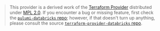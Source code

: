> This provider is a derived work of the [Terraform Provider](https://github.com/terraform-providers/terraform-provider-databricks)
> distributed under [MPL 2.0](https://www.mozilla.org/en-US/MPL/2.0/). If you encounter a bug or missing feature,
> first check the [`pulumi-databricks` repo](/issues); however, if that doesn't turn up anything,
> please consult the source [`terraform-provider-databricks` repo](https://github.com/terraform-providers/terraform-provider-databricks/issues).
